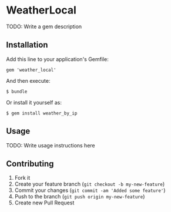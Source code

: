 # WeatherLocal

TODO: Write a gem description

## Installation

Add this line to your application's Gemfile:

    gem 'weather_local'

And then execute:

    $ bundle

Or install it yourself as:

    $ gem install weather_by_ip

## Usage

TODO: Write usage instructions here

## Contributing

1. Fork it
2. Create your feature branch (`git checkout -b my-new-feature`)
3. Commit your changes (`git commit -am 'Added some feature'`)
4. Push to the branch (`git push origin my-new-feature`)
5. Create new Pull Request
